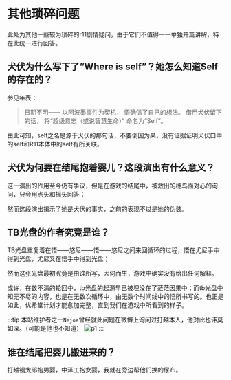 # 其他琐碎问题

此处为其他一些较为琐碎的r11剧情疑问，由于它们不值得一一单独开篇讲解，特在此统一进行回答。

## 犬伏为什么写下了“Where is self”？她怎么知道Self的存在的？

参见年表：

> 日期不明――
> 以阿波墨事件为契机，
> 悟确信了自己的想法。
> 借用犬伏留下的话，
> 将“超级意志（或说智慧生命）”
> 命名为“Self”。

由此可知，self之名是源于犬伏的那句话，不要倒因为果，没有证据证明犬伏口中的self和R11本体中的self有所关联。

## 犬伏为何要在结尾抱着婴儿？这段演出有什么意义？

这一演出的作用至今仍有争议，但是在游戏的结尾中，被救出的穗鸟面对心的询问，只会用点头和摇头回答；

然而这段演出揭示了她是犬伏的事实，之前的表现不过是她的伪装。

## TB光盘的作者究竟是谁？

TB光盘重复着在悟——悠尼——悟——悠尼之间来回循环的过程，悟在尤尼手中得到光盘，尤尼又在悟手中得到光盘；

然而这张光盘最初究竟是由谁所写，因何而生，游戏中确实没有给出任何解释。

或许，在数不清的轮回中，tb光盘的起源早已被埋没在了茫茫因果中；而tb光盘中知无不尽的内容，也是在无数次循环中，由无数个时间线中的悟所书写的。也正是如此，优希堂计划才能愈加完整，直到我们在游戏中所看到的样子。

:::tip
本站维护者之一`Nejoe`曾经就此问题在微博上询问过打越本人，他对此也讳莫如深。（可能是他也不知道）
![p1](/images/FineUchi.webp)
:::

## 谁在结尾把婴儿搬进来的？

打越钢太郎抱男婴，中泽工抱女婴，我就在旁边帮他们换的尿布。
